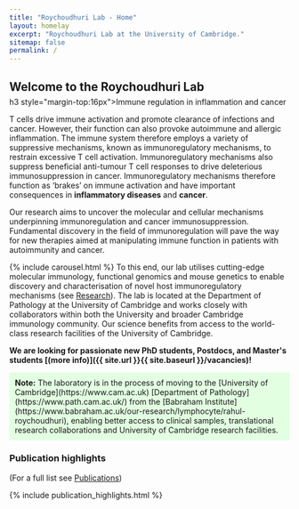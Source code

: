 ```yaml
---
title: "Roychoudhuri Lab - Home"
layout: homelay
excerpt: "Roychoudhuri Lab at the University of Cambridge."
sitemap: false
permalink: /
---
```


<h2 style="margin-bottom:6px">Welcome to the Roychoudhuri Lab</h2>
h3 style="margin-top:16px">Immune regulation in inflammation and cancer</h3>
<!--h3 style="margin-top:16px">T cell tolerance and cancer immunosuppression</h3>-->

<!--<h3 style="margin-top:16px">Immunoregulation and cancer immunosuppression</h3>-->

T cells drive immune activation and promote clearance of infections and cancer. However, their function can also provoke autoimmune and allergic inflammation. The immune system therefore employs a variety of suppressive mechanisms, known as immunoregulatory mechanisms, to restrain excessive T cell activation. Immunoregulatory mechanisms also suppress beneficial anti-tumour T cell responses to drive deleterious immunosuppression in cancer. Immunoregulatory mechanisms therefore function as ‘brakes’ on immune activation and have important consequences in **inflammatory diseases** and **cancer**.

Our research aims to uncover the molecular and cellular mechanisms underpinning immunoregulation and cancer immunosuppression. Fundamental discovery in the field of immunoregulation will pave the way for new therapies aimed at manipulating immune function in patients with autoimmunity and cancer.

{% include carousel.html %}
To this end, our lab utilises cutting-edge molecular immunology, functional genomics and mouse genetics to enable discovery and characterisation of novel host immunoregulatory mechanisms (see [Research](research)). The lab is located at the Department of Pathology at the University of Cambridge and works closely with collaborators within both the University and broader Cambridge immunology community. Our science benefits from access to the world-class research facilities of the University of Cambridge.

 **We are looking for passionate new PhD students, Postdocs, and Master's students [(more info)]({{ site.url }}{{ site.baseurl }}/vacancies)!**
  
<p style="background-color: #E2FFE1; padding: 10px;"><b>Note:</b> The laboratory is in the process of moving to the [University of Cambridge](https://www.cam.ac.uk) [Department of Pathology](https://www.path.cam.ac.uk/) from the [Babraham Institute](https://www.babraham.ac.uk/our-research/lymphocyte/rahul-roychoudhuri), enabling better access to clinical samples, translational research collaborations and University of Cambridge research facilities.</p>
  
### Publication highlights
(For a full list see [Publications](publications))
<div id="gridid">
{% include publication_highlights.html %}
</div>
<p> &nbsp; </p>

